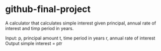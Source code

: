 # github-final-project

A calculator that calculates simple interest given principal, annual rate of interest and timp period in years.

Input:
  p, principal amount
  t, time period in years
  r, annual rate of interest
Output
  simple interest = p*t*r
